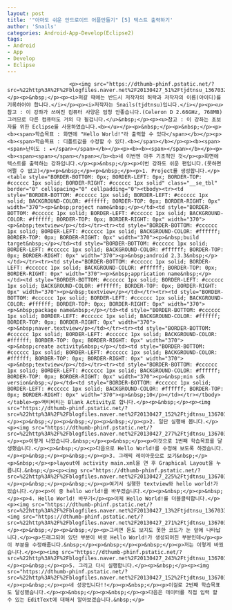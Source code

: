 ```yaml
---
layout: post
title: '"아마도 쉬운 안드로이드 어플만들기" [5] 텍스트 출력하기'
author: 'Snails'
categories: Android-App-Develop(Eclipse2)
tags:
- Android
- App
- Develop
- Eclipse
---
```



<script> location.href='https://cafe.naver.com/develoid/233181' ; </script>


















						<p><img src="https://dthumb-phinf.pstatic.net/?src=%22http%3A%2F%2Fblogfiles.naver.net%2F20130427_51%2Ftjdtnsu_13670324652685asRT_JPEG%2Fand.jpg%22&amp;type=cafe_wa740"></p><p>&nbsp;</p><p><i>퍼갈 때에는 반드시 저작자의 허락과 저작자의 이름(아이디)를 기록하어야 합니다.</i></p><p><i>저작자는 Snails(tjdtnsu)입니다.</i></p><p><u>참고 : 이 강좌가 쓰여진 컴퓨터 사양은 엄청 안좋습니다.(Celeron D 2.66GHz, 768MB) 그러므로 다른 컴퓨터도 거의 다 될겁니다.</u>&nbsp;</p><p><u>참고 : 이 강좌는 초보자를 위한 Eclipse를 사용하였습니다.<b></u></p><p>&nbsp;</p><p>&nbsp;</p><p><b><span>학습목표 : 화면에 "Hello World!"라 출력할 수 있다</span></b></p><p><b><span>학습목표 : 디폴트값을 수정할 수 있다.<b></span></b></p><p><b><span><span>난이도 : ★</span></span></b></p><p><b><b><span></span></b></p><p><b><span><span>﻿</span></span></b><b>네 이번엔 아주 기초적인 것</p><p>화면에 텍스트를 출력하는 강좌입니다.</p><p>&nbsp;</p><p>이번 강좌도 쉬운 편입니다.(못하면 어쩔 수 없고)</p><p>&nbsp;</p><p>&nbsp;</p><p>1. Project를 생성합니다.</p><table style="BORDER-BOTTOM: 0px; BORDER-LEFT: 0px; BORDER-TOP: #cccccc 1px solid; BORDER-RIGHT: #cccccc 1px solid" class="__se_tbl" border="0" cellspacing="0" cellpadding="0"><tbody><tr><td style="BORDER-BOTTOM: #cccccc 1px solid; BORDER-LEFT: #cccccc 1px solid; BACKGROUND-COLOR: #ffffff; BORDER-TOP: 0px; BORDER-RIGHT: 0px" width="370"><p>&nbsp;project name&nbsp;</p></td><td style="BORDER-BOTTOM: #cccccc 1px solid; BORDER-LEFT: #cccccc 1px solid; BACKGROUND-COLOR: #ffffff; BORDER-TOP: 0px; BORDER-RIGHT: 0px" width="370"><p>&nbsp;textview</p></td></tr><tr><td style="BORDER-BOTTOM: #cccccc 1px solid; BORDER-LEFT: #cccccc 1px solid; BACKGROUND-COLOR: #ffffff; BORDER-TOP: 0px; BORDER-RIGHT: 0px" width="370"><p>&nbsp;build target&nbsp;</p></td><td style="BORDER-BOTTOM: #cccccc 1px solid; BORDER-LEFT: #cccccc 1px solid; BACKGROUND-COLOR: #ffffff; BORDER-TOP: 0px; BORDER-RIGHT: 0px" width="370"><p>&nbsp;android 2.3.3&nbsp;</p></td></tr><tr><td style="BORDER-BOTTOM: #cccccc 1px solid; BORDER-LEFT: #cccccc 1px solid; BACKGROUND-COLOR: #ffffff; BORDER-TOP: 0px; BORDER-RIGHT: 0px" width="370"><p>&nbsp;apprication name&nbsp;</p></td><td style="BORDER-BOTTOM: #cccccc 1px solid; BORDER-LEFT: #cccccc 1px solid; BACKGROUND-COLOR: #ffffff; BORDER-TOP: 0px; BORDER-RIGHT: 0px" width="370"><p>&nbsp;textview</p></td></tr><tr><td style="BORDER-BOTTOM: #cccccc 1px solid; BORDER-LEFT: #cccccc 1px solid; BACKGROUND-COLOR: #ffffff; BORDER-TOP: 0px; BORDER-RIGHT: 0px" width="370"><p>&nbsp;package name&nbsp;</p></td><td style="BORDER-BOTTOM: #cccccc 1px solid; BORDER-LEFT: #cccccc 1px solid; BACKGROUND-COLOR: #ffffff; BORDER-TOP: 0px; BORDER-RIGHT: 0px" width="370"><p>&nbsp;naver.textview</p></td></tr><tr><td style="BORDER-BOTTOM: #cccccc 1px solid; BORDER-LEFT: #cccccc 1px solid; BACKGROUND-COLOR: #ffffff; BORDER-TOP: 0px; BORDER-RIGHT: 0px" width="370"><p>&nbsp;create activity&nbsp;</p></td><td style="BORDER-BOTTOM: #cccccc 1px solid; BORDER-LEFT: #cccccc 1px solid; BACKGROUND-COLOR: #ffffff; BORDER-TOP: 0px; BORDER-RIGHT: 0px" width="370"><p>&nbsp;textview</p></td></tr><tr><td style="BORDER-BOTTOM: #cccccc 1px solid; BORDER-LEFT: #cccccc 1px solid; BACKGROUND-COLOR: #ffffff; BORDER-TOP: 0px; BORDER-RIGHT: 0px" width="370"><p>&nbsp;min sdk version&nbsp;</p></td><td style="BORDER-BOTTOM: #cccccc 1px solid; BORDER-LEFT: #cccccc 1px solid; BACKGROUND-COLOR: #ffffff; BORDER-TOP: 0px; BORDER-RIGHT: 0px" width="370"><p>&nbsp;10</p></td></tr></tbody></table><p>액티비티는 Blank Activity로 합니다.</p><p>&nbsp;</p><p><img src="https://dthumb-phinf.pstatic.net/?src=%22http%3A%2F%2Fblogfiles.naver.net%2F20130427_152%2Ftjdtnsu_1367033216338jgoWF_PNG%2F%25C1%25A6%25B8%25F1_%25BE%25F8%25C0%25BD.PNG%22&amp;type=cafe_wa740">&nbsp;</p><p>&nbsp;</p><p>&nbsp;</p><p>&nbsp;</p><p>2. 일단 실행해 봅니다.</p><p><img src="https://dthumb-phinf.pstatic.net/?src=%22http%3A%2F%2Fblogfiles.naver.net%2F20130427_277%2Ftjdtnsu_1367033542014W3egG_PNG%2F%25C1%25A6%25B8%25F1_%25BE%25F8%25C0%25BD.PNG%22&amp;type=cafe_wa740"></p><p>이렇게 나왔습니다.&nbsp;</p><p>&nbsp;</p><p>이것으로 1번째 학습목표를 달생했습니다.</p><p>&nbsp;</p><p>다음으로 Hello World!를 수정해 보도록 하겠습니다.</p><p>&nbsp;</p><p>&nbsp;</p><p>3. 그래픽 레이아웃으로 보기&nbsp;</p><p>&nbsp;</p><p>layout에 activity main.xml을 연 후 Graphical Layout을 누릅니다.&nbsp;</p><p><img src="https://dthumb-phinf.pstatic.net/?src=%22http%3A%2F%2Fblogfiles.naver.net%2F20130427_225%2Ftjdtnsu_1367033804696poyLY_PNG%2F%25C1%25A6%25B8%25F1_%25BE%25F8%25C0%25BD.PNG%22&amp;type=cafe_wa740"></p><p>&nbsp;</p><p>&nbsp;</p><p>여기서 실행한 textview와 hello world!가 있습니다.</p><p>이 중 hello world!를 바꾸겠습니다.</p><p>&nbsp;</p><p>&nbsp;</p><p>4. Hello World! 바꾸기</p><p>이제 Hello World!를 더블클릭합니다.</p><p><img src="https://dthumb-phinf.pstatic.net/?src=%22http%3A%2F%2Fblogfiles.naver.net%2F20130427_13%2Ftjdtnsu_1367033997812agxBS_PNG%2F%25C1%25A6%25B8%25F1_%25BE%25F8%25C0%25BD.PNG%22&amp;type=cafe_wa740"><img src="https://dthumb-phinf.pstatic.net/?src=%22http%3A%2F%2Fblogfiles.naver.net%2F20130427_271%2Ftjdtnsu_1367034158543jBlWt_PNG%2F%25C1%25A6%25B8%25F1_%25BE%25F8%25C0%25BD.PNG%22&amp;type=cafe_wa740"></p><p>&nbsp;</p><p>&nbsp;</p><p>그리면 듣도 보지도 못한 코드가 눈 앞에 나타납니다.</p><p>드래그되어 있던 부분이 바로 Hello World!가 생성되어진 부분인데</p><p>이 부분을 수정해줍니다.&nbsp;</p><p>&nbsp;</p><p>&nbsp;</p><p>저는 이렇게 바꿨습니다.</p><p><img src="https://dthumb-phinf.pstatic.net/?src=%22http%3A%2F%2Fblogfiles.naver.net%2F20130427_243%2Ftjdtnsu_1367034304610P17Wa_PNG%2F%25C1%25A6%25B8%25F1_%25BE%25F8%25C0%25BD.PNG%22&amp;type=cafe_wa740"></p><p>&nbsp;</p><p>5. 그리고 다시 실행합니다.</p><p>&nbsp;</p><p><img src="https://dthumb-phinf.pstatic.net/?src=%22http%3A%2F%2Fblogfiles.naver.net%2F20130427_152%2Ftjdtnsu_1367034398330la9So_PNG%2F%25C1%25A6%25B8%25F1_%25BE%25F8%25C0%25BD.PNG%22&amp;type=cafe_wa740"></p><p>&nbsp;</p><p>네 성공입니다!!</p><p>&nbsp;</p><p>이걸로 2번째 학습목표도 달성했습니다.</p><p>&nbsp;</p><p>&nbsp;</p><p>다음은 데이터를 직접 입력 할 수 있는 EditText에 대해서 알아보겠습니다.&nbsp;</p>
